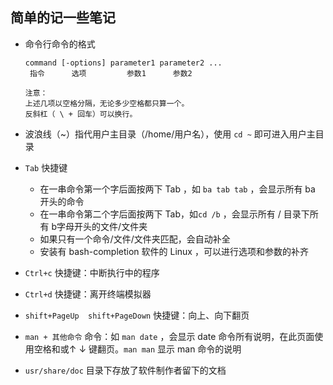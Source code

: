 ## 简单的记一些笔记

- 命令行命令的格式

  ```shell
  command [-options] parameter1 parameter2 ...
   指令      选项         参数1      参数2
  
  注意：
  上述几项以空格分隔，无论多少空格都只算一个。
  反斜杠（ \ + 回车）可以换行。
  ```

- 波浪线（~）指代用户主目录（/home/用户名），使用 `cd ~` 即可进入用户主目录

- `Tab` 快捷键

  - 在一串命令第一个字后面按两下 Tab ，如  `ba tab tab` ，会显示所有 ba 开头的命令
  - 在一串命令第二个字后面按两下 Tab，如` cd /b ` ，会显示所有 / 目录下所有 b字母开头的文件/文件夹
  - 如果只有一个命令/文件/文件夹匹配，会自动补全
  - 安装有 bash-completion 软件的 Linux ，可以进行选项和参数的补齐

- `Ctrl+c` 快捷键：中断执行中的程序

- `Ctrl+d` 快捷键：离开终端模拟器

- `shift+PageUp  shift+PageDown` 快捷键：向上、向下翻页

- `man + 其他命令` 命令：如 `man date` ，会显示 date 命令所有说明，在此页面使用空格和或↑ ↓ 键翻页。`man man` 显示 man 命令的说明

- `usr/share/doc` 目录下存放了软件制作者留下的文档